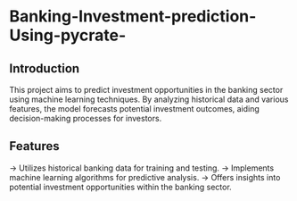 # Banking-Investment-prediction-Using-pycrate-

## Introduction
This project aims to predict investment opportunities in the banking sector using machine learning techniques. By analyzing historical data and various features, the model forecasts potential investment outcomes, aiding decision-making processes for investors.

## Features
-> Utilizes historical banking data for training and testing.
-> Implements machine learning algorithms for predictive analysis.
-> Offers insights into potential investment opportunities within the banking sector.
